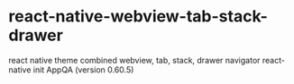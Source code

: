 # react-native-webview-tab-stack-drawer
react native theme combined webview, tab, stack, drawer navigator
react-native init AppQA (version 0.60.5)
